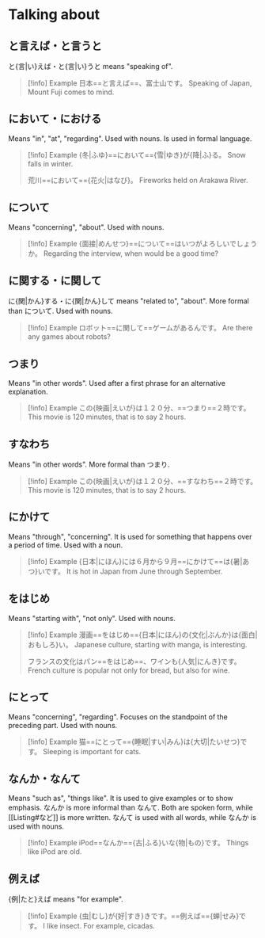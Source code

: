 # Talking about

## と言えば・と言うと

と{言|い}えば・と{言|い}うと means "speaking of".

> [!info] Example
> 日本==と言えば==、富士山です。
> Speaking of Japan, Mount Fuji comes to mind.

## において・における

Means "in", "at", "regarding".
Used with nouns. Is used in formal language.

> [!info] Example
> {冬|ふゆ}==において=={雪|ゆき}が{降|ふ}る。
> Snow falls in winter.
> 
> 荒川==において=={花火|はなび}。
> Fireworks held on Arakawa River.

## について

Means "concerning", "about".
Used with nouns.

> [!info] Example
> {面接|めんせつ}==について==はいつがよろしいでしょうか。
> Regarding the interview, when would be a good time?

## に関する・に関して

に{関|かん}する・に{関|かん}して means "related to", "about". More formal than について.
Used with nouns.

> [!info] Example
> ロボット==に関して==ゲームがあるんです。
> Are there any games about robots?

## つまり

Means "in other words". Used after a first phrase for an alternative explanation.

> [!info] Example
> この{映画|えいが}は１２０分、==つまり==２時です。
> This movie is 120 minutes, that is to say 2 hours.

## すなわち

Means "in other words". More formal than つまり.

> [!info] Example
> この{映画|えいが}は１２０分、==すなわち==２時です。
> This movie is 120 minutes, that is to say 2 hours.

## にかけて

Means "through", "concerning". It is used for something that happens over a period of time.
Used with a noun.

> [!info] Example
> {日本|にほん}には６月から９月==にかけて==は{暑|あつ}いです。
> It is hot in Japan from June through September.

## をはじめ

Means "starting with", "not only".
Used with nouns.

> [!info] Example
> 漫画==をはじめ=={日本|にほん}の{文化|ぶんか}は{面白|おもしろ}い。
> Japanese culture, starting with manga, is interesting.
> 
> フランスの文化はパン==をはじめ==、ワインも{人気|にんき}です。
> French culture is popular not only for bread, but also for wine.

## にとって

Means "concerning", "regarding". Focuses on the standpoint of the preceding part.
Used with nouns.

> [!info] Example
> 猫==にとって=={睡眠|すい|みん}は{大切|たいせつ}です。
> Sleeping is important for cats.

## なんか・なんて

Means "such as", "things like". It is used to give examples or to show emphasis.
なんか is more informal than なんて. Both are spoken form, while [[Listing#など]] is more written.
なんて is used with all words, while なんか is used with nouns.

> [!info] Example
> iPod==なんか=={古|ふる}いな{物|もの}です。
> Things like iPod are old.

## 例えば

{例|たと}えば means "for example".

> [!info] Example
> {虫|むし}が{好|すき}きです。==例えば=={蝉|せみ}です。
> I like insect. For example, cicadas.

